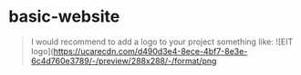 # basic-website
> I would recommend to add a logo to your project something like:
![EIT logo](https://ucarecdn.com/d490d3e4-8ece-4bf7-8e3e-6c4d760e3789/-/preview/288x288/-/format/png
